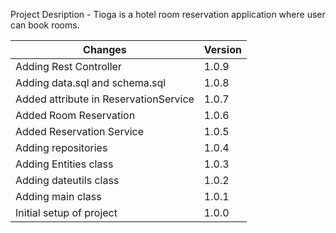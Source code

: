 Project Desription - Tioga is a hotel room reservation application where user can book rooms. 

Changes  | Version
------------- | -------------
Adding Rest Controller | 1.0.9 |
Adding data.sql and schema.sql | 1.0.8 |
Added attribute in ReservationService | 1.0.7
Added Room Reservation | 1.0.6
Added Reservation Service | 1.0.5
Adding repositories | 1.0.4
Adding Entities class   | 1.0.3
Adding dateutils class  | 1.0.2
Adding main class  | 1.0.1
Initial setup of project  | 1.0.0
